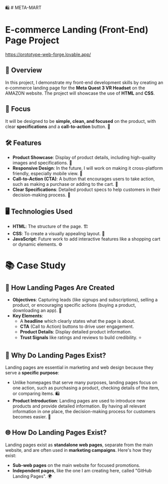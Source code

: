 🛍️ # META-MART
# E-commerce Landing (Front-End) Page Project

https://prototype-web-forge.lovable.app/ 

## 🌟 Overview
In this project, I demonstrate my front-end development skills by creating an e-commerce landing page for the **Meta Quest 3 VR Headset** on the AMAZON website. The project will showcase the use of **HTML** and **CSS**. 

## 🎯 Focus
It will be designed to be **simple, clean, and focused** on the product, with clear **specifications** and a **call-to-action** button. 🚀

## 🛠️ Features
- **Product Showcase**: Display of product details, including high-quality images and specifications. 📸
- **Responsive Design**: In the future, I will work on making it cross-platform friendly, especially mobile view. 📱
- **Call-to-Action (CTA)**: A button that encourages users to take action, such as making a purchase or adding to the cart. 🛒
- **Clear Specifications**: Detailed product specs to help customers in their decision-making process. 📝

## 🖥️ Technologies Used
- **HTML**: The structure of the page. 🏗️
- **CSS**: To create a visually appealing layout. 🎨
- **JavaScript**: Future work to add interactive features like a shopping cart or dynamic elements. ⚙️

# 📚 Case Study 

## 📝 How Landing Pages Are Created
- **Objectives**: Capturing leads (like signups and subscriptions), selling a product, or encouraging specific actions (buying a product, downloading an app). 🎯
- **Key Elements**:
  - A **headline** which clearly states what the page is about.
  - **CTA** (Call to Action) buttons to drive user engagement.
  - **Product Details**: Display detailed product information.
  - **Trust Signals** like ratings and reviews to build credibility. ⭐️

## 📍 Why Do Landing Pages Exist?
Landing pages are essential in marketing and web design because they serve a **specific purpose**:
- Unlike homepages that serve many purposes, landing pages focus on one action, such as purchasing a product, checking details of the item, or comparing items. 🛍️
- **Product Introduction**: Landing pages are used to introduce new products and provide detailed information. By having all relevant information in one place, the decision-making process for customers becomes easier. 🤔

## 🌐 How Do Landing Pages Exist?
Landing pages exist as **standalone web pages**, separate from the main website, and are often used in **marketing campaigns**. Here's how they exist:
- **Sub-web pages** on the main website for focused promotions.
- **Independent pages**, like the one I am creating here, called "GitHub Landing Pages". 🌍
